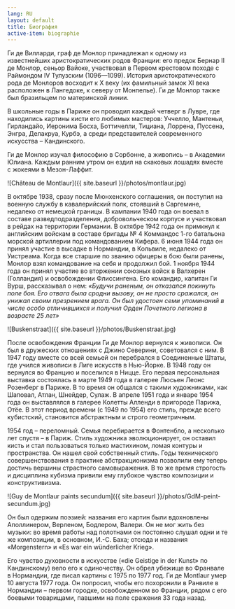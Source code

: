 ```yaml
---
lang: RU
layout: default
title: Биография
active-item: biographie
---
```

<!-- Ne pas supprimer la balise -->
<div class="printy">

Ги де Вилларди, граф де Монлор принадлежал к одному из известнейших аристократических родов Франции: его предок Бернар II де Монлор, сеньор Вайоке, участвовал в Первом крестовом походе с Раймондом IV Тулузским (1096—1099). История аристократического рода де Монлоров восходит к X веку (их фамильный замок ХI века расположен в Лангедоке, к северу от Монпелье). Ги де Монлор также был бразильцем по материнской линии.

В школьные годы в Париже он проводил каждый четверг в Лувре, где находились картины кисти его любимых мастеров: Уччелло, Мантеньи, Гирландайо, Иеронима Босха, Боттичелли, Тициана, Лоррена, Пуссена, Энгра, Делакруа, Курбэ, а среди представителей современного искусства – Кандинского. 

Ги де Монлор изучал философию в Сорбонне, а живопись – в Академии Юлиана. Каждым ранним утром он ездил на скаковых лошадях вместе с жокеями в Мезон-Лаффит.

<!-- Ne pas supprimer la balise -->
</div>

![Château de Montlaur]({{ site.baseurl }}/photos/montlaur.jpg)

<!-- Ne pas supprimer la balise -->
<div class="printy">

В октябре 1938, сразу после Мюнхенского соглашения, он поступил на военную службу в кавалерийский полк, стоявший в Саргемине, недалеко от немецкой границы. В кампании 1940 года он воевал в составе разведподразделения, добровольческом корпусе и участвовал в рейдах на территории Германии. В октябре 1942 года он примкнул к английским войскам в составе бригады № 4 Коммандос 1-го батальона морской артиллерии под командованием Кифера. 6 июня 1944 года он принял участие в высадке в Нормандии, в Кольвиле, недалеко от Уистреама. Когда все старшие по званию офицеры в бою были ранены, Монлор взял командование на себя и продолжил бой. 1 ноября 1944 года он принял участие во вторжении союзных войск в Валхерен (Голландия) и осво­бождении Флиссингена. Его командир, капитан Ги Вурш, рассказывал о нем: *«Будучи раненым, он отказался покинуть поле боя. Его отвага была сродни вызову, он не просто сражался, он унижал своим презрением врага. Он был удостоен семи упоминаний в числе особо отличившихся и получил Орден Почетного легиона в возрасте 25 лет»*

<!-- Ne pas supprimer la balise -->
</div>

![Buskenstraat]({{ site.baseurl }}/photos/Buskenstraat.jpg)

<!-- Ne pas supprimer la balise -->
<div class="printy">

После освобождения Франции Ги де Монлор вернулся к живописи. Он был в дружеских отношениях с Джино Северини, советовался с ним. В 1947 году вместе со всей семьей он перебрался в Соединенные Штаты, где учился живописи в Лиге искусств в Нью-Йорке. В 1948 году он вернулся во Францию и поселился в Ницце. Его первая персональная выставка состоялась в марте 1949 года в галерее Люсьен Леонс Розенберг в Париже. В то время он общался с такими художниками, как Шаповал, Атлан, Шнейдер, Сулаж. В апреле 1951 года и январе 1954 года он выставлялся в галерее Колетты Алленди в пригороде Парижа, Отёе. В этот период времени (с 1949 по 1954) его стиль, прежде всего кубистский, становится абстрактным и строго геометричным.

1954 год – переломный. Семья перебирается в Фонтенбло, а несколько лет спустя – в Париж. Стиль художника эволюционирует, он оставил кисть и стал пользоваться только мастихином, ломая контуры и пространства. Он нашел свой собственный стиль. Годы технического совершенствования в практике абстракционизма позволили ему теперь достичь вершины страстного самовыражения. В то же время строгость и дисциплина кубизма привили ему глубокое чувство композиции и конструктивизма.

<!-- Ne pas supprimer la balise -->
</div>

![Guy de Montlaur paints secundum]({{ site.baseurl }}/photos/GdM-peint-secundum.jpg)

<!-- Ne pas supprimer la balise -->
<div class="printy">

Он был одержим поэзией: названия его картин были вдохновлены Аполлинером, Верленом, Бодлером, Валери. Он не мог жить без музыки: во время работы над полотнами он постоянно слушал одни и те же композиции, в основном, И.-С. Баха; отсюда и названия «Morgenstern» и «Es war ein wünderlicher Krieg».

Его чувство духовности в искусстве («die Geistige in der Kunst» по Кандинскому) вело его к одиночеству. Он обрел убежище во Франвале в Нормандии, где писал картины с 1975 по 1977 год. Ги де Montlaur умер 10 августа 1977 года. Он попросил, чтобы его похоронили в Ранвиле в Нормандии – первом городке, освобожденном во Франции, рядом с его боевыми товарищами, павшими на поле сражения 33 года назад.

<!-- Ne pas supprimer la balise -->
</div>
